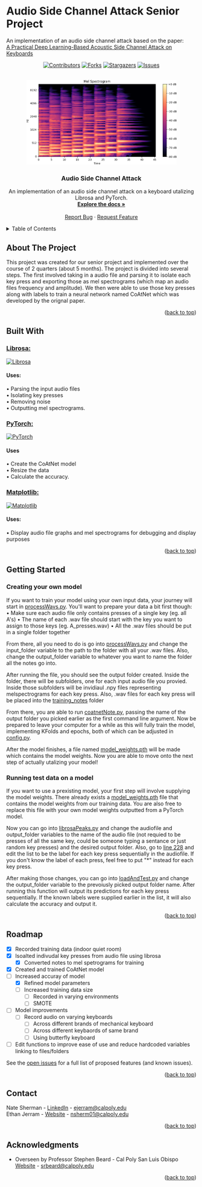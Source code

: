 # Audio Side Channel Attack Senior Project

An implementation of an audio side channel attack based on the paper: <br>
[A Practical Deep Learning-Based Acoustic Side Channel Attack on Keyboards](https://arxiv.org/pdf/2308.01074)

<a name="readme-top"></a>

<div align="center">

[![Contributors][contributors-shield]][contributors-url]
[![Forks][forks-shield]][forks-url]
[![Stargazers][stars-shield]][stars-url]
[![Issues][issues-shield]][issues-url]

</div>
<br />
<div align="center">
  <a href="https://github.com/nsherm01/audioSideChannelAttack">
    <img src="mel_spectrogram.png" alt="Logo" width="399" height="225">
  </a>

  <h3 align="center">Audio Side Channel Attack</h3>

  <p align="center">
    An implementation of an audio side channel attack on a keyboard utalizing Librosa and PyTorch.
    <br />
    <a href="https://github.com/nsherm01/audioSideChannelAttack"><strong>Explore the docs »</strong></a>
    <br />
    <br />
    <a href="https://github.com/nsherm01/audioSideChannelAttack/issues/new?labels=bug&template=bug-report---.md">Report Bug</a>
    ·
    <a href="https://github.com/nsherm01/audioSideChannelAttack/issues/new?labels=enhancement&template=feature-request---.md">Request Feature</a>
  </p>
</div>



<!-- TABLE OF CONTENTS -->
<details>
  <summary>Table of Contents</summary>
  <ol>
    <li><a href="#about-the-project">About The Project</a></li>
    <li><a href="#built-with">Built With</a></li>
    <li><a href="#getting-started">Getting Started</a></li>
    <li><a href="#roadmap">Roadmap</a></li>
    <li><a href="#contact">Contact</a></li>
    <li><a href="#acknowledgments">Acknowledgments</a></li>
  </ol>
</details>



<!-- ABOUT THE PROJECT -->
## About The Project


This project was created for our senior project and implemented over the course of 2 quarters (about 5 months). The project is divided into several steps. The first involved taking in a audio file and parsing it to isolate each key press and exporting those as mel spectrograms (which map an audio files frequency and amplitude). We then were able to use those key presses along with labels to train a neural network named CoAtNet which was developed by the orignal paper.

<p align="right">(<a href="#readme-top">back to top</a>)</p>



## Built With

<h3><u>Librosa:</u></h3>
<a href="https://librosa.org/">
    <img src="https://librosa.org/doc/latest/_static/librosa_logo_text.svg" alt="Librosa" width="300">
</a>
<br>

#### Uses:
• Parsing the input audio files<br>
• Isolating key presses<br>
• Removing noise<br>
• Outputting mel spectrograms.

<h3><u>PyTorch:</u></h3>
<a href="https://matplotlib.org/">
    <img src="https://pytorch.org/assets/images/logo-icon.svg" alt="PyTorch" width="120">
</a>
<br>

#### Uses
• Create the CoAtNet model<br>
• Resize the data<br>
• Calculate the accuracy.
<h3><u>Matplotlib:</u></h3>
<a href="https://pytorch.org/">
    <img src="https://matplotlib.org/stable/_static/logo_dark.svg" alt="Matplotlib" width="300">
</a>
<br>

#### Uses:
• Display audio file graphs and mel spectrograms for debugging and display purposes

<p align="right">(<a href="#readme-top">back to top</a>)</p>



<!-- GETTING STARTED -->
## Getting Started

### Creating your own model
If you want to train your model using your own input data, your journey will start in [processWavs.py](processWavs.py).
You'll want to prepare your data a bit first though:
• Make sure each audio file only contains presses of a single key (eg. all A's)
• The name of each .wav file should start with the key you want to assign to those keys (eg. A_presses.wav)
• All the .wav files should be put in a single folder together

From there, all you need to do is go into [processWavs.py](processWavs.py) and change the input_folder variable to the path to the folder with all your .wav files. Also, change the output_folder variable to whatever you want to name the folder all the notes go into.

After running the file, you should see the output folder created. Inside the folder, there will be subfolders, one for each input audio file you provied. Inside those subfolders will be invidiaul .npy files representing melspectrograms for each key press. Also, .wav files for each key press will be placed into the [training_notes](training_notes) folder

From there, you are able to run [coatnetNote.py](coatnetNote.py), passing the name of the output folder you picked earlier as the first command line argument. Now be prepared to leave your computer for a while as this will fully train the model, implementing KFolds and epochs, both of which can be adjusted in [config.py](config.py).

After the model finishes, a file named [model_weights.pth](model_weights.pth) will be made which contains the model weights. Now you are able to move onto the next step of actually utalizing your model!

### Running test data on a model
If you want to use a prexisting model, your first step will involve supplying the model weights. There already exists a [model_weights.pth](model_weights.pth) file that contains the model weights from our training data. You are also free to replace this file with your own model weights outputted from a PyTorch model.

Now you can go into [librosaPeaks.py](librosaPeaks.py#43) and change the audiofile and output_folder variables to the name of the audio file (not requied to be presses of all the same key, could be someone typing a sentance or just random key presses) and the desired output folder. Also, go to [line 228](librosaPeaks.py#228) and edit the list to be the label for each key press sequentially in the audiofile. If you don't know the label of each press, feel free to put "*" instead for each key press.

After making those changes, you can go into [loadAndTest.py](loadAndTest.py) and change the output_folder variable to the prevoiusly picked output folder name. After running this function will output its predictions for each key press sequentially. If the known labels were supplied earlier in the list, it will also calculate the accuracy and output it.
<p align="right">(<a href="#readme-top">back to top</a>)</p>



<!-- ROADMAP -->
## Roadmap

- [x] Recorded training data (indoor quiet room)
- [x] Isoalted indivudal key presses from audio file using librosa
    - [x] Converted notes to mel spetrograms for training
- [x] Created and trained CoAtNet model
- [ ] Increased accuray of model
    - [x] Refined model parameters
    - [ ] Increased training data size
        - [ ] Recorded in varying environments
        - [ ] SMOTE
- [ ] Model improvements
    - [ ] Record audio on varying keyboards
        - [ ] Across different brands of mechanical keyboard
        - [ ] Across different keybaords of same brand
        - [ ] Using butterfly keyboard
- [ ] Edit functions to improve ease of use and reduce hardcoded variables linking to files/folders

See the [open issues](https://github.com/nsherm01/audioSideChannelAttack/issues) for a full list of proposed features (and known issues).

<p align="right">(<a href="#readme-top">back to top</a>)</p>


<!-- CONTACT -->
## Contact
Nate Sherman - [LinkedIn](https://www.linkedin.com/in/ethan-jerram/) - ejerram@calpoly.edu<br>
Ethan Jerram - [Website](https://nsherm01.github.io/) - nsherm01@calpoly.edu

<p align="right">(<a href="#readme-top">back to top</a>)</p>



<!-- ACKNOWLEDGMENTS -->
## Acknowledgments

* Overseen by Professor Stephen Beard - Cal Poly San Luis Obispo
  [Website](https://users.csc.calpoly.edu/~srbeard/) - srbeard@calpoly.edu

<p align="right">(<a href="#readme-top">back to top</a>)</p>



<!-- MARKDOWN LINKS & IMAGES -->
<!-- https://www.markdownguide.org/basic-syntax/#reference-style-links -->
[contributors-shield]: https://img.shields.io/github/contributors/nsherm01/audioSideChannelAttack?style=for-the-badge
[contributors-url]: https://github.com/nsherm01/audioSideChannelAttack/graphs/contributors
[forks-shield]: https://img.shields.io/github/forks/nsherm01/audioSideChannelAttack?style=for-the-badge
[forks-url]: https://github.com/nsherm01/audioSideChannelAttack/network/members
[stars-shield]: https://img.shields.io/github/stars/nsherm01/audioSideChannelAttack?style=for-the-badge
[stars-url]: https://github.com/nsherm01/audioSideChannelAttack/stargazers
[issues-shield]: https://img.shields.io/github/issues/nsherm01/audioSideChannelAttack?style=for-the-badge
[issues-url]: https://github.com/nsherm01/audioSideChannelAttack/issues
